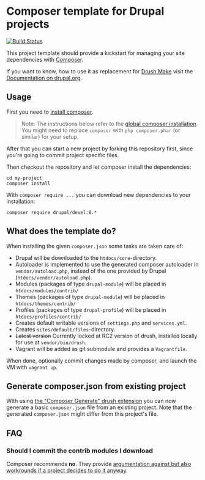 # Composer template for Drupal projects

[![Build Status](https://travis-ci.org/smk/drupal-project.svg?branch=8.x)](https://travis-ci.org/smk/drupal-project)

This project template should provide a kickstart for managing your site 
dependencies with [Composer](https://getcomposer.org/).

If you want to know, how to use it as replacement for
[Drush Make](https://github.com/drush-ops/drush/blob/master/docs/make.md) visit
the [Documentation on drupal.org](https://www.drupal.org/node/2471553).

## Usage

First you need to [install composer](https://getcomposer.org/doc/00-intro.md#installation-linux-unix-osx).

> Note: The instructions below refer to the [global composer installation](https://getcomposer.org/doc/00-intro.md#globally).
You might need to replace `composer` with `php composer.phar` (or similar) for your setup.

After that you can start a new project by forking this repository first, since
you're going to commit project specific files.

Then checkout the repository and let composer install the dependencies: 

```
cd my-project
composer install
```

With `composer require ...` you can download new dependencies to your installation:

```
composer require drupal/devel:8.*
```

## What does the template do?

When installing the given `composer.json` some tasks are taken care of:

* Drupal will be downloaded to the `htdocs/core`-directory.
* Autoloader is implemented to use the generated composer autoloader in `vendor/autoload.php`,
  instead of the one provided by Drupal (`htdocs/vendor/autoload.php`).
* Modules (packages of type `drupal-module`) will be placed in `htdocs/modules/contrib/`
* Themes (packages of type `drupal-module`) will be placed in `htdocs/themes/contrib/`
* Profiles (packages of type `drupal-profile`) will be placed in `htdocs/profiles/contrib/`
* Creates default writable versions of `settings.php` and `services.yml`.
* Creates `sites/default/files`-directory.
* ~~Latest version~~ Currently locked at RC2 version of drush, installed locally for use at `vendor/bin/drush`.
* Vagrant will be added as git submodule and provides a `Vagrantfile`.

When done, optionally commit changes made by composer, and launch the VM with `vagrant up`. 

## Generate composer.json from existing project

With using [the "Composer Generate" drush extension](https://www.drupal.org/project/composer_generate)
you can now generate a basic `composer.json` file from an existing project. Note
that the generated `composer.json` might differ from this project's file.


## FAQ

### Should I commit the contrib modules I download

Composer recommends **no**. They provide [argumentation against but also workrounds if a project decides to do it anyway](https://getcomposer.org/doc/faqs/should-i-commit-the-dependencies-in-my-vendor-directory.md).
